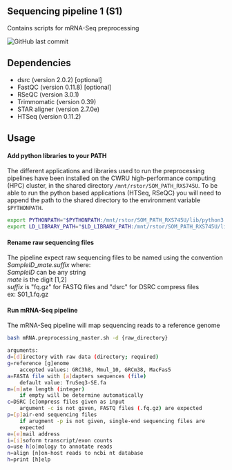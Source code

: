 ## Sequencing pipeline 1 (S1)
Contains scripts for mRNA-Seq preprocessing

<!-- badges: start -->
![GitHub last commit](https://img.shields.io/github/last-commit/sekalylab/mRNAseq)
<!-- badges: end -->

## Dependencies
- dsrc (version 2.0.2) [optional]
- FastQC (version 0.11.8) [optional]
- RSeQC (version 3.0.1)
- Trimmomatic (version 0.39)
- STAR aligner (version 2.7.0e)
- HTSeq (version 0.11.2)

## Usage
#### Add python libraries to your PATH
The different applications and libraries used to run the preprocessing pipelines
have been installed on the CWRU high-performance computing (HPC) cluster, in the
shared directory `/mnt/rstor/SOM_PATH_RXS745U`. To be able to run the python
based applications (HTSeq, RSeQC) you will need to append the path to the shared
directory to the environment variable `$PYTHONPATH`.
```bash
export PYTHONPATH="$PYTHONPATH:/mnt/rstor/SOM_PATH_RXS745U/lib/python3.7/site-packages"
export LD_LIBRARY_PATH="$LD_LIBRARY_PATH:/mnt/rstor/SOM_PATH_RXS745U/lib"
```

#### Rename raw sequencing files
The pipeline expect raw sequencing files to be named using the convention
*SampleID*_*mate*.*suffix* where:  
*SampleID* can be any string  
*mate* is the digit [1,2]  
*suffix* is "fq.gz" for FASTQ files and "dsrc" for DSRC compress files  
ex: S01_1.fq.gz

#### Run mRNA-Seq pipeline
The mRNA-Seq pipeline will map sequencing reads to a reference
genome
```bash
bash mRNA.preprocessing_master.sh -d {raw_directory}

arguments:  
d=[d]irectory with raw data (directory; required)  
g=reference [g]enome  
    accepted values: GRC3h8, Mmul_10, GRCm38, MacFas5 
a=FASTA file with [a]dapters sequences (file)  
    default value: TruSeq3-SE.fa  
m=[m]ate length (integer)  
    if empty will be determine automatically  
c=DSRC [c]ompress files given as input  
    argument -c is not given, FASTQ files (.fq.gz) are expected  
p=[p]air-end sequencing files  
    if arugment -p is not given, single-end sequencing files are  
    expected
e=[e]mail address  
i=[i]soform transcript/exon counts  
o=use h[o]mology to annotate reads  
n=align [n]on-host reads to ncbi nt database 
h=print [h]elp
```
